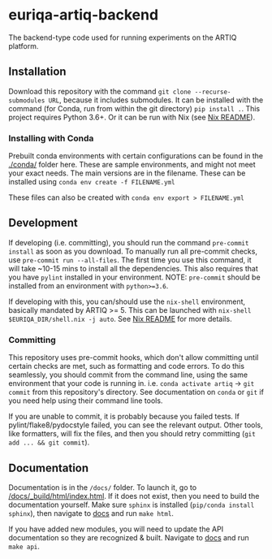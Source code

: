 # euriqa-artiq-backend

The backend-type code used for running experiments on the ARTIQ platform.

## Installation

Download this repository with the command `git clone --recurse-submodules URL`, because it includes submodules.
It can be installed with the command (for Conda, run from within the git directory) `pip install .`.
This project requires Python 3.6+. Or it can be run with Nix (see [Nix README](./nix/README.md)).

### Installing with Conda

Prebuilt conda environments with certain configurations can be found
in the [./conda/](./conda/) folder here. These are sample environments,
and might not meet your exact needs.
The main versions are in the filename. These can be installed using
``conda env create -f FILENAME.yml``

These files can also be created with
``conda env export > FILENAME.yml``

## Development

If developing (i.e. committing), you should run the command `pre-commit install` as soon as you download.
To manually run all pre-commit checks, use `pre-commit run --all-files`.
The first time you use this command, it will take ~10-15 mins to install all the dependencies.
This also requires that you have `pylint` installed in your environment.
NOTE: ``pre-commit`` should be installed from an environment with ``python>=3.6``.

If developing with this, you can/should use the ``nix-shell`` environment, basically mandated by ARTIQ >= 5.
This can be launched with ``nix-shell $EURIQA_DIR/shell.nix -j auto``.
See [Nix README](./nix/README.md) for more details.

### Committing

This repository uses pre-commit hooks, which don't allow committing until certain checks are met, such as formatting and code errors.
To do this seamlessly, you should commit from the command line, using the same environment that your code is running in. i.e. `conda activate artiq` -> `git commit` from this repository's directory.
See documentation on `conda` or `git` if you need help using their command line tools.

If you are unable to commit, it is probably because you failed tests.
If pylint/flake8/pydocstyle failed, you can see the relevant output.
Other tools, like formatters, will fix the files, and then you should retry committing (`git add ... && git commit`).

## Documentation

Documentation is in the `/docs/` folder. To launch it, go to [/docs/_build/html/index.html](/docs/_build/html/index.html).
If it does not exist, then you need to build the documentation yourself.
Make sure `sphinx` is installed (`pip/conda install sphinx`), then navigate to [docs](docs/) and run `make html`.

If you have added new modules, you will need to update the API documentation so they are recognized & built.
Navigate to [docs](docs/) and run `make api`.
